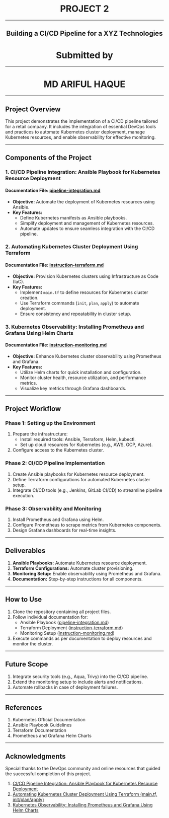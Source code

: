 # <center>PROJECT 2</center>

---

## <center>Building a CI/CD Pipeline for a XYZ Technologies</center>



# <center>Submitted by</center>

---

# <center>MD ARIFUL HAQUE</center>


---

## **Project Overview**

This project demonstrates the implementation of a CI/CD pipeline tailored for a retail company. It includes the integration of essential DevOps tools and practices to automate Kubernetes cluster deployment, manage Kubernetes resources, and enable observability for effective monitoring.

---

## **Components of the Project**

### 1. **CI/CD Pipeline Integration: Ansible Playbook for Kubernetes Resource Deployment**
#### **Documentation File:** [pipeline-integration.md](pipeline-integration.md)
- **Objective:** Automate the deployment of Kubernetes resources using Ansible.
- **Key Features:**
    - Define Kubernetes manifests as Ansible playbooks.
    - Simplify deployment and management of Kubernetes resources.
    - Automate updates to ensure seamless integration with the CI/CD pipeline.

### 2. **Automating Kubernetes Cluster Deployment Using Terraform**
#### **Documentation File:** [instruction-terraform.md](instruction-terraform.md)
- **Objective:** Provision Kubernetes clusters using Infrastructure as Code (IaC).
- **Key Features:**
    - Implement `main.tf` to define resources for Kubernetes cluster creation.
    - Use Terraform commands (`init`, `plan`, `apply`) to automate deployment.
    - Ensure consistency and repeatability in cluster setup.

### 3. **Kubernetes Observability: Installing Prometheus and Grafana Using Helm Charts**
#### **Documentation File:** [instruction-monitoring.md](instruction-monitoring.md)
- **Objective:** Enhance Kubernetes cluster observability using Prometheus and Grafana.
- **Key Features:**
    - Utilize Helm charts for quick installation and configuration.
    - Monitor cluster health, resource utilization, and performance metrics.
    - Visualize key metrics through Grafana dashboards.

---

## **Project Workflow**

### **Phase 1: Setting up the Environment**
1. Prepare the infrastructure:
    - Install required tools: Ansible, Terraform, Helm, kubectl.
    - Set up cloud resources for Kubernetes (e.g., AWS, GCP, Azure).
2. Configure access to the Kubernetes cluster.

### **Phase 2: CI/CD Pipeline Implementation**
1. Create Ansible playbooks for Kubernetes resource deployment.
2. Define Terraform configurations for automated Kubernetes cluster setup.
3. Integrate CI/CD tools (e.g., Jenkins, GitLab CI/CD) to streamline pipeline execution.

### **Phase 3: Observability and Monitoring**
1. Install Prometheus and Grafana using Helm.
2. Configure Prometheus to scrape metrics from Kubernetes components.
3. Design Grafana dashboards for real-time insights.

---

## **Deliverables**
1. **Ansible Playbooks:** Automate Kubernetes resource deployment.
2. **Terraform Configurations:** Automate cluster provisioning.
3. **Monitoring Setup:** Enable observability using Prometheus and Grafana.
4. **Documentation:** Step-by-step instructions for all components.

---

## **How to Use**

1. Clone the repository containing all project files.
2. Follow individual documentation for:
    - Ansible Playbook ([pipeline-integration.md](pipeline-integration.md))
    - Terraform Deployment ([instruction-terraform.md](instruction-terraform.md))
    - Monitoring Setup ([instruction-monitoring.md](instruction-monitoring.md))
3. Execute commands as per documentation to deploy resources and monitor the cluster.

---

## **Future Scope**

1. Integrate security tools (e.g., Aqua, Trivy) into the CI/CD pipeline.
2. Extend the monitoring setup to include alerts and notifications.
3. Automate rollbacks in case of deployment failures.

---

## **References**
1. Kubernetes Official Documentation
2. Ansible Playbook Guidelines
3. Terraform Documentation
4. Prometheus and Grafana Helm Charts

---

## **Acknowledgments**
Special thanks to the DevOps community and online resources that guided the successful completion of this project.


1. [CI/CD Pipeline Integration: Ansible Playbook for Kubernetes Resource Deployment](pipeline-integration.md)
2. [Automating Kubernetes Cluster Deployment Using Terraform (main.tf, init/plan/apply)](instruction-terraform.md)
3. [Kubernetes Observability: Installing Prometheus and Grafana Using Helm Charts](instruction-monitoring.md)